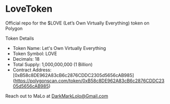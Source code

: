 # LoveToken
Official repo for the $LOVE (Let’s Own Virtually Everything) token on Polygon

Token Details

- Token Name: Let's Own Virtually Everything
- Token Symbol: LOVE
- Decimals: 18
- Total Supply: 1,000,000,000 (1 Billion)
- Contract Address: [0xB58c8DE962A83cB6c2876CDDC2305d5656cAB985]
(https://polygonscan.com/token/0xB58c8DE962A83cB6c2876CDDC2305d5656cAB985)

Reach out to MaLo at DarkMarkLolo@Gmail.com

